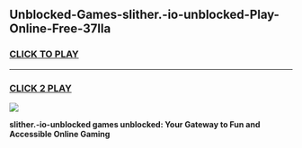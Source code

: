 
## Unblocked-Games-slither.-io-unblocked-Play-Online-Free-37lla
<h3>
<a href="https://premium76.site?title=slither.-io-unblocked&ref=26A">CLICK TO PLAY</a></h3>
<hr>

<h3>
<a href="https://premium76.site?title=slither.-io-unblocked&ref=26A">CLICK 2 PLAY</a>
  
</h3>

<a href="https://premium76.site?title=slither.-io-unblocked&ref=26A"><img src="https://clearcache.store/games.png"></a>


**slither.-io-unblocked games unblocked: Your Gateway to Fun and Accessible Online Gaming**
